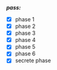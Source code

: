 ***pass:***
- [x] phase 1
- [x] phase 2
- [x] phase 3
- [x] phase 4
- [x] phase 5
- [x] phase 6
- [x] secrete phase